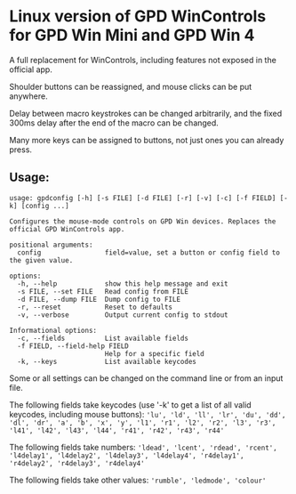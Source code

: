 # Linux version of GPD WinControls for GPD Win Mini and GPD Win 4

A full replacement for WinControls, including features not exposed in the official app.

Shoulder buttons can be reassigned, and mouse clicks can be put anywhere.

Delay between macro keystrokes can be changed arbitrarily, and the fixed 300ms delay after the end of the macro can be changed.

Many more keys can be assigned to buttons, not just ones you can already press.

## Usage:

```
usage: gpdconfig [-h] [-s FILE] [-d FILE] [-r] [-v] [-c] [-f FIELD] [-k] [config ...]

Configures the mouse-mode controls on GPD Win devices. Replaces the official GPD WinControls app.

positional arguments:
  config                field=value, set a button or config field to the given value.

options:
  -h, --help            show this help message and exit
  -s FILE, --set FILE   Read config from FILE
  -d FILE, --dump FILE  Dump config to FILE
  -r, --reset           Reset to defaults
  -v, --verbose         Output current config to stdout

Informational options:
  -c, --fields          List available fields
  -f FIELD, --field-help FIELD
                        Help for a specific field
  -k, --keys            List available keycodes
```

Some or all settings can be changed on the command line or from an input file.

The following fields take keycodes (use '-k' to get a list of all valid keycodes, including mouse buttons):
`'lu', 'ld', 'll', 'lr', 'du', 'dd', 'dl', 'dr', 'a', 'b', 'x', 'y', 'l1', 'r1', 'l2', 'r2', 'l3', 'r3', 'l41', 'l42', 'l43', 'l44', 'r41', 'r42', 'r43', 'r44'`

The following fields take numbers:
`'ldead', 'lcent', 'rdead', 'rcent', 'l4delay1', 'l4delay2', 'l4delay3', 'l4delay4', 'r4delay1', 'r4delay2', 'r4delay3', 'r4delay4'`

The following fields take other values:
`'rumble', 'ledmode', 'colour'`
